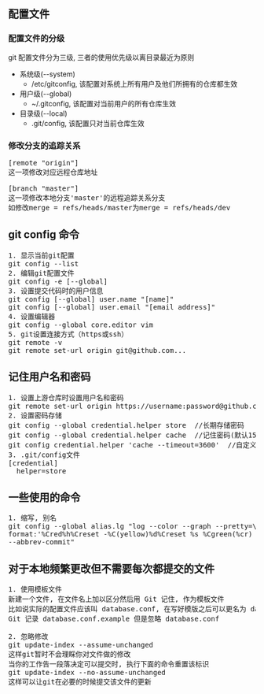 ## 配置文件

### 配置文件的分级
git 配置文件分为三级, 三者的使用优先级以离目录最近为原则

+ 系统级(--system)
    + /etc/gitconfig, 该配置对系统上所有用户及他们所拥有的仓库都生效
+ 用户级(--global)
    + ~/.gitconfig, 该配置对当前用户的所有仓库生效
+ 目录级(--local)
    + .git/config, 该配置只对当前仓库生效

### 修改分支的追踪关系
<pre>
[remote "origin"] 
这一项修改对应远程仓库地址

[branch "master"] 
这一项修改本地分支'master'的远程追踪关系分支
如修改merge = refs/heads/master为merge = refs/heads/dev
</pre>

## git config 命令
<pre>
1. 显示当前git配置
git config --list
2. 编辑git配置文件
git config -e [--global]
3. 设置提交代码时的用户信息
git config [--global] user.name "[name]"
git config [--global] user.email "[email address]"
4. 设置编辑器
git config --global core.editor vim
5. git设置连接方式（https或ssh）
git remote -v
git remote set-url origin git@github.com...
</pre>

## 记住用户名和密码
<pre>
1. 设置上游仓库时设置用户名和密码
git remote set-url origin https://username:password@github.com/username/project.git
2. 设置密码存储
git config --global credential.helper store  //长期存储密码
git config --global credential.helper cache  //记住密码(默认15min)
git config credential.helper 'cache --timeout=3600'  //自定义存储时间
3. .git/config文件
[credential]
  helper=store
</pre>

## 一些使用的命令
<pre>
1. 缩写, 别名
git config --global alias.lg "log --color --graph --pretty=\ 
format:'%Cred%h%Creset -%C(yellow)%d%Creset %s %Cgreen(%cr) %C(bold blue)<%an>%Creset'\ 
--abbrev-commit"
</pre>

## 对于本地频繁更改但不需要每次都提交的文件
<pre>
1. 使用模板文件
新建一个文件, 在文件名上加以区分然后用 Git 记住, 作为模板文件
比如说实际的配置文件应该叫 database.conf, 在写好模版之后可以更名为 database.conf.example
Git 记录 database.conf.example 但是忽略 database.conf

2. 忽略修改
git update-index --assume-unchanged
这样git暂时不会理睬你对文件做的修改 
当你的工作告一段落决定可以提交时, 执行下面的命令重置该标识
git update-index --no-assume-unchanged
这样可以让git在必要的时候提交该文件的更新
</pre>
